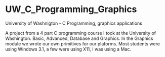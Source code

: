 # UW_C_Programming_Graphics
University of Washnigton - C Programming, graphics applications

A project from a 4 part C programming course I took at the University of Washington.
Basic, Advanced, Database and Graphics. In the Graphics module we wrote our own primitives for our plaforms.
Most students were using Windows 3.1, a few were using X11, I was using a Mac.
